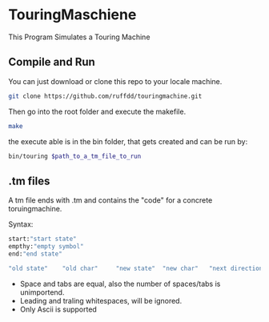 # TouringMaschiene

This Program Simulates a Touring Machine

## Compile and Run
You can just download or clone this repo to your locale machine.
```bash
git clone https://github.com/ruffdd/touringmachine.git
```
Then go into the root folder and execute the makefile.
```bash
make
```
the execute able is in the bin folder, that gets created and can be run by:
```bash
bin/touring $path_to_a_tm_file_to_run
```
## .tm files
A tm file ends with .tm and contains the "code" for a concrete toruingmachine.

Syntax:
```bash
start:"start state"
empthy:"empty symbol"
end:"end state"

"old state"    "old char"     "new state"  "new char"   "next direction"
```
- Space and tabs are equal, also the number of spaces/tabs is unimportend.
- Leading and traling whitespaces, will be ignored.
- Only Ascii is supported 